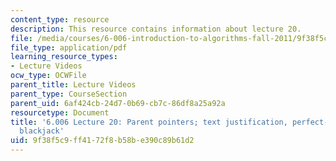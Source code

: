 ```yaml
---
content_type: resource
description: This resource contains information about lecture 20.
file: /media/courses/6-006-introduction-to-algorithms-fall-2011/9f38f5c9ff4172f8b58be390c89b61d2_MIT6_006F11_lec20.pdf
file_type: application/pdf
learning_resource_types:
- Lecture Videos
ocw_type: OCWFile
parent_title: Lecture Videos
parent_type: CourseSection
parent_uid: 6af424cb-24d7-0b69-cb7c-86df8a25a92a
resourcetype: Document
title: '6.006 Lecture 20: Parent pointers; text justification, perfect-information
  blackjack'
uid: 9f38f5c9-ff41-72f8-b58b-e390c89b61d2
---
```

